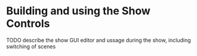# Building and using the Show Controls

TODO describe the show GUI editor and ussage during the show, including switching of scenes
